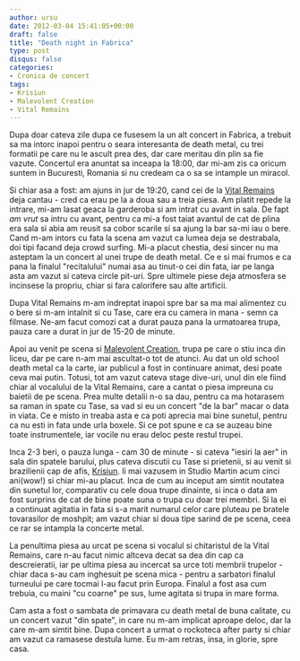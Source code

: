 ```yaml
---
author: ursu
date: 2012-03-04 15:41:05+00:00
draft: false
title: "Death night in Fabrica"
type: post
disqus: false
categories:
- Cronica de concert
tags:
- Krisiun
- Malevolent Creation
- Vital Remains
---
```

Dupa doar cateva zile dupa ce fusesem la un alt concert in Fabrica, a trebuit sa ma intorc inapoi pentru o seara interesanta de death metal, cu trei formatii pe care nu le ascult prea des, dar care meritau din plin sa fie vazute. Concertul era anuntat sa inceapa la 18:00, dar mi-am zis ca oricum suntem in Bucuresti, Romania si nu credeam ca o sa se intample un miracol.

Si chiar asa a fost: am ajuns in jur de 19:20, cand cei de la [Vital Remains](http://www.myspace.com/vitalremains) deja cantau - cred ca erau pe la a doua sau a treia piesa. Am platit repede la intrare, mi-am lasat geaca la garderoba si am intrat cu avant in sala. De fapt _am vrut_ sa intru cu avant, pentru ca mi-a fost taiat avantul de cat de plina era sala si abia am reusit sa cobor scarile si sa ajung la bar sa-mi iau o bere. Cand m-am intors cu fata la scena am vazut ca lumea deja se destrabala, doi tipi facand deja crowd surfing. Mi-a placut chestia, desi sincer nu ma asteptam la un concert al unei trupe de death metal. Ce e si mai frumos e ca pana la finalul "recitalului" numai asa au tinut-o cei din fata, iar pe langa asta am vazut si cateva circle pit-uri. Spre ultimele piese deja atmosfera se incinsese la propriu, chiar si fara calorifere sau alte artificii.

Dupa Vital Remains m-am indreptat inapoi spre bar sa ma mai alimentez cu o bere si m-am intalnit si cu Tase, care era cu camera in mana - semn ca filmase. Ne-am facut comozi cat a durat pauza pana la urmatoarea trupa, pauza care a durat in jur de 15-20 de minute.

Apoi au venit pe scena si [Malevolent Creation](http://www.myspace.com/malevolentcreation), trupa pe care o stiu inca din liceu, dar pe care n-am mai ascultat-o tot de atunci. Au dat un old school death metal ca la carte, iar publicul a fost in continuare animat, desi poate ceva mai putin. Totusi, tot am vazut cateva stage dive-uri, unul din ele fiind chiar al vocalului de la Vital Remains, care a cantat o piesa impreuna cu baietii de pe scena. Prea multe detalii n-o sa dau, pentru ca ma hotarasem sa raman in spate cu Tase, sa vad si eu un concert "de la bar" macar o data in viata. Ce e misto in treaba asta e ca poti aprecia mai bine sunetul, pentru ca nu esti in fata unde urla boxele. Si ce pot spune e ca se auzeau bine toate instrumentele, iar vocile nu erau deloc peste restul trupei.

Inca 2-3 beri, o pauza lunga - cam 30 de minute - si cateva "iesiri la aer" in sala din spatele barului, plus cateva discutii cu Tase si prietenii, si au venit si brazilienii cap de afis, [Krisiun](http://www.krisiun.com.br). Ii mai vazusem in Studio Martin acum cinci ani(wow!) si chiar mi-au placut. Inca de cum au inceput am simtit noutatea din sunetul lor, comparativ cu cele doua trupe dinainte, si inca o data am fost surprins de cat de bine poate suna o trupa cu doar trei membri. Si la ei a continuat agitatia in fata si s-a marit numarul celor care pluteau pe bratele tovarasilor de moshpit; am vazut chiar si doua tipe sarind de pe scena, ceea ce rar se intampla la concerte metal.

La penultima piesa au urcat pe scena si vocalul si chitaristul de la Vital Remains, care n-au facut nimic altceva decat sa dea din cap ca descreieratii, iar pe ultima piesa au incercat sa urce toti membrii trupelor - chiar daca s-au cam inghesuit pe scena mica - pentru a sarbatori finalul turneului pe care tocmai l-au facut prin Europa. Finalul a fost asa cum trebuia, cu maini "cu coarne" pe sus, lume agitata si trupa in mare forma.

Cam asta a fost o sambata de primavara cu death metal de buna calitate, cu un concert vazut "din spate", in care nu m-am implicat aproape deloc, dar la care m-am simtit bine. Dupa concert a urmat o rockoteca after party si chiar am vazut ca ramasese destula lume. Eu m-am retras, insa, in glorie, spre casa.
